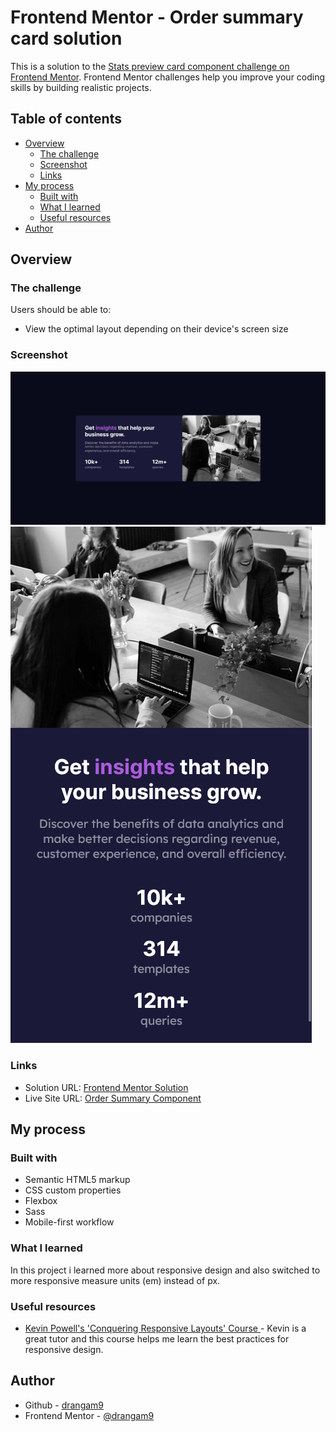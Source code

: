 # Frontend Mentor - Order summary card solution

This is a solution to the [Stats preview card component challenge on Frontend Mentor](https://www.frontendmentor.io/challenges/stats-preview-card-component-8JqbgoU62). Frontend Mentor challenges help you improve your coding skills by building realistic projects.

## Table of contents

- [Overview](#overview)
  - [The challenge](#the-challenge)
  - [Screenshot](#screenshot)
  - [Links](#links)
- [My process](#my-process)
  - [Built with](#built-with)
  - [What I learned](#what-i-learned)
  - [Useful resources](#useful-resources)
- [Author](#author)

## Overview

### The challenge

Users should be able to:

- View the optimal layout depending on their device's screen size

### Screenshot

![](./screenshot.png)
![](./screenshot-mobile.png)

### Links

- Solution URL: [Frontend Mentor Solution](https://www.frontendmentor.io/solutions/order-summary-component-wiht-html-css-and-sass-IIPwrgEcfQ)
- Live Site URL: [Order Summary Component](https://github.com/drangam9/stats-preview-card-component)

## My process

### Built with

- Semantic HTML5 markup
- CSS custom properties
- Flexbox
- Sass
- Mobile-first workflow

### What I learned

In this project i learned more about responsive design and also switched to more responsive measure units (em) instead of px.

### Useful resources

- [Kevin Powell's 'Conquering Responsive Layouts' Course ](https://courses.kevinpowell.co/view/courses/conquering-responsive-layouts) - Kevin is a great tutor and this course helps me learn the best practices for responsive design.

## Author

- Github - [drangam9](https://githhub.com/drangam9)
- Frontend Mentor - [@drangam9](https://www.frontendmentor.io/profile/drangam9)
